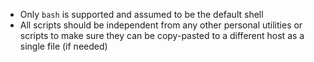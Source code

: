 * Only `bash` is supported and assumed to be the default shell
* All scripts should be independent from any other personal utilities or scripts to make sure they can be copy-pasted to a
  different host as a single file (if needed)
